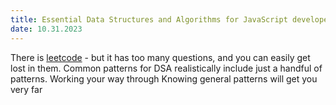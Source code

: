 ```yaml
---
title: Essential Data Structures and Algorithms for JavaScript developers - roadmap
date: 10.31.2023
---
```


There is [leetcode](https://leetcode.com/) - but it has too many questions, and you can easily get lost in them. Common patterns for DSA realistically include just a handful of patterns. Working your way through Knowing general patterns will get you very far
